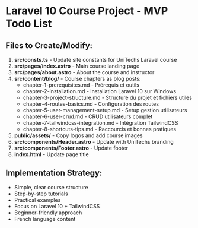 # Laravel 10 Course Project - MVP Todo List

## Files to Create/Modify:

1. **src/consts.ts** - Update site constants for UniTechs Laravel course
2. **src/pages/index.astro** - Main course landing page
3. **src/pages/about.astro** - About the course and instructor
4. **src/content/blog/** - Course chapters as blog posts:
   - chapter-1-prerequisites.md - Prérequis et outils
   - chapter-2-installation.md - Installation Laravel 10 sur Windows
   - chapter-3-project-structure.md - Structure du projet et fichiers utiles
   - chapter-4-routes-basics.md - Configuration des routes
   - chapter-5-user-management-setup.md - Setup gestion utilisateurs
   - chapter-6-user-crud.md - CRUD utilisateurs complet
   - chapter-7-tailwindcss-integration.md - Intégration TailwindCSS
   - chapter-8-shortcuts-tips.md - Raccourcis et bonnes pratiques
5. **public/assets/** - Copy logos and add course images
6. **src/components/Header.astro** - Update with UniTechs branding
7. **src/components/Footer.astro** - Update footer
8. **index.html** - Update page title

## Implementation Strategy:
- Simple, clear course structure
- Step-by-step tutorials
- Practical examples
- Focus on Laravel 10 + TailwindCSS
- Beginner-friendly approach
- French language content